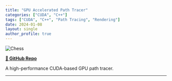 ```yaml
---
title: "GPU Accelerated Path Tracer"
categories: ["CUDA", "C++"]
tags: ["CUDA", "C++", "Path Tracing", "Rendering"]
date: 2024-01-08
layout: single
author_profile: true
---
```


![Chess](https://github.com/user-attachments/assets/288f5399-181d-40a5-a9c3-762d52ff814a)

**[📂 GitHub Repo](https://github.com/danielzhong/CUDA-GPU-Accelerated-Path-Tracer)**

A high-performance CUDA-based GPU path tracer.

---